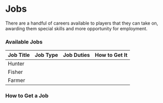 # Jobs

There are a handful of careers available to players that they can take on, awarding them special skills and more opportunity for employment.

### Available Jobs

| Job Title | Job Type | Job Duties | How to Get It |
|-----------|----------|------------|---------------|
| Hunter    |          |            |               |
| Fisher    |          |            |               |
| Farmer    |          |            |               |

### How to Get a Job